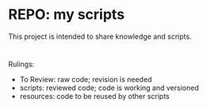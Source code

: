 # REPO: my scripts
This project is intended to share knowledge and scripts.
#
Rulings:
- To Review: raw code; revision is needed
- scripts: reviewed code; code is working and versioned
- resources: code to be reused by other scripts
